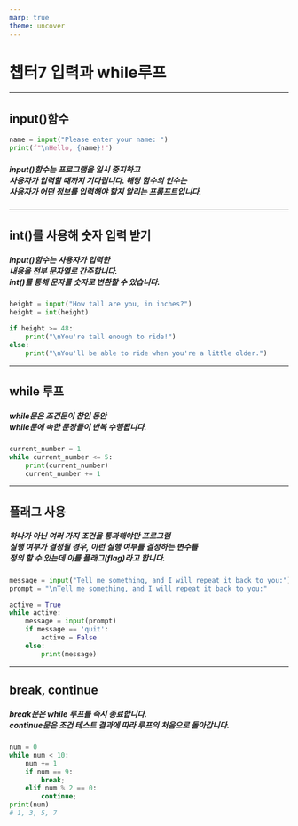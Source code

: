 ```yaml
---
marp: true
theme: uncover
---
```

# **챕터7 입력과 while루프**
---
## **input()함수**
```python
name = input("Please enter your name: ")
print(f"\nHello, {name}!")
```
##### input()함수는 프로그램을 일시 중지하고<br>사용자가 입력할 때까지 기다립니다. 해당 함수의 인수는 <br>사용자가 어떤 정보를 입력해야 할지 알리는 프롬프트입니다.
---
## **int()를 사용해 숫자 입력 받기**
##### input()함수는 사용자가 입력한<br>내용을 전부 문자열로 간주합니다.<br>int()를 통해 문자를 숫자로 변환할 수 있습니다.
```python
height = input("How tall are you, in inches?")
height = int(height)

if height >= 48:
    print("\nYou're tall enough to ride!")
else:
    print("\nYou'll be able to ride when you're a little older.")
```
---
## **while 루프**
##### while문은 조건문이 참인 동안 <br>while문에 속한 문장들이 반복 수행됩니다.
```python
current_number = 1
while current_number <= 5:
    print(current_number)
    current_number += 1
```
---
## **플래그 사용**
##### 하나가 아닌 여러 가지 조건을 통과해야만 프로그램<br>실행 여부가 결정될 경우, 이런 실행 여부를 결정하는 변수를<br> 정의 할 수 있는데 이를 플래그(flag)라고 합니다.
```python
message = input("Tell me something, and I will repeat it back to you:")
prompt = "\nTell me something, and I will repeat it back to you:"

active = True
while active:
    message = input(prompt)
    if message == 'quit':
        active = False
    else:
        print(message)
```
---
## **break, continue**
##### break문은 while 루프를 즉시 종료합니다.<br>continue문은 조건 테스트 결과에 따라 루프의 처음으로 돌아갑니다.
```python
num = 0
while num < 10:
    num += 1
    if num == 9:
        break;
    elif num % 2 == 0:
        continue;
print(num)
# 1, 3, 5, 7
```